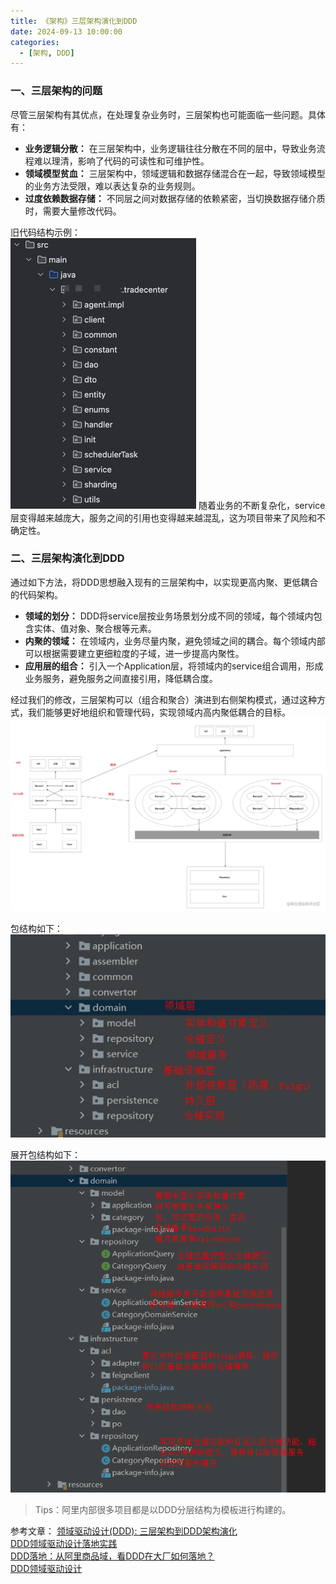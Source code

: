 ```yaml
---
title: 《架构》三层架构演化到DDD
date: 2024-09-13 10:00:00
categories:
  - [架构, DDD]
---
```


### 一、三层架构的问题
尽管三层架构有其优点，在处理复杂业务时，三层架构也可能面临一些问题。具体有：
- **业务逻辑分散：** 在三层架构中，业务逻辑往往分散在不同的层中，导致业务流程难以理清，影响了代码的可读性和可维护性。
- **领域模型贫血：** 三层架构中，领域逻辑和数据存储混合在一起，导致领域模型的业务方法受限，难以表达复杂的业务规则。
- **过度依赖数据存储：** 不同层之间对数据存储的依赖紧密，当切换数据存储介质时，需要大量修改代码。

<!--more-->

旧代码结构示例：        
![传统分层代码结构](2024-09-13-架构-三层架构的演进到DDD/传统分层代码结构.png)
随着业务的不断复杂化，service层变得越来越庞大，服务之间的引用也变得越来越混乱，这为项目带来了风险和不确定性。

### 二、三层架构演化到DDD
通过如下方法，将DDD思想融入现有的三层架构中，以实现更高内聚、更低耦合的代码架构。
- **领域的划分：** DDD将service层按业务场景划分成不同的领域，每个领域内包含实体、值对象、聚合根等元素。
- **内聚的领域：** 在领域内，业务尽量内聚，避免领域之间的耦合。每个领域内部可以根据需要建立更细粒度的子域，进一步提高内聚性。
- **应用层的组合：** 引入一个Application层，将领域内的service组合调用，形成业务服务，避免服务之间直接引用，降低耦合度。

经过我们的修改，三层架构可以（组合和聚合）演进到右侧架构模式，通过这种方式，我们能够更好地组织和管理代码，实现领域内高内聚低耦合的目标。
![三层架构到DDD](2024-09-13-架构-三层架构的演进到DDD/三层架构到DDD.png)

包结构如下：
![DDD包结构](2024-09-13-架构-三层架构的演进到DDD/DDD包结构.png)

展开包结构如下：
![DDD包结构展开](2024-09-13-架构-三层架构的演进到DDD/DDD包结构展开.png)

> Tips：阿里内部很多项目都是以DDD分层结构为模板进行构建的。

参考文章：
[领域驱动设计(DDD): 三层架构到DDD架构演化](https://juejin.cn/post/7270393208776785960)         
[DDD领域驱动设计落地实践](https://www.cnblogs.com/dennyzhangdd/p/14376904.html#_label1_0)     
[DDD落地：从阿里商品域，看DDD在大厂如何落地？](https://www.cnblogs.com/crazymakercircle/p/17897418.html#autoid-h3-6-1-0)       
[DDD领域驱动设计](https://juejin.cn/post/7171064476366536741#heading-25)